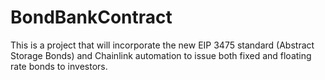 # BondBankContract
This is a project that will incorporate the new EIP 3475 standard (Abstract Storage Bonds) and Chainlink automation to issue both fixed and floating rate bonds to investors.  
